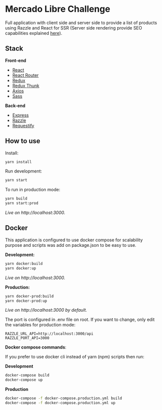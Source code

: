 # Mercado Libre Challenge

Full application with client side and server side to provide a list of products using Razzle and React for SSR (Server side rendering provide SEO capabilities explained [here](https://medium.com/walmartlabs/the-benefits-of-server-side-rendering-over-client-side-rendering-5d07ff2cefe8)).


## Stack


**Front-end**

- [React](https://facebook.github.io/react/)
- [React Router](https://reacttraining.com/react-router/)
- [Redux](http://redux.js.org/)
- [Redux Thunk](https://github.com/gaearon/redux-thunk)
- [Axios](https://github.com/mzabriskie/axios)
- [Sass](http://sass-lang.com/)

**Back-end**

- [Express](http://expressjs.com/pt-br/)
- [Razzle](https://github.com/jaredpalmer/razzle)
- [Requestify](http://ranm8.github.io/requestify/)

## How to use

Install:

```bash
yarn install
```

Run development:

```bash
yarn start
```

To run in production mode:

```bash
yarn build
yarn start:prod
```

*Live on http://localhost:3000.*

## Docker

This application is configured to use docker compose for scalability purpose and scripts was add on package.json to be easy to use.

**Development:**

```bash
yarn docker:build 
yarn docker:up
```
*Live on http://localhost:3000.*


**Production:**

```bash
yarn docker-prod:build 
yarn docker-prod:up
```
*Live on http://localhost:3000 by default.*

The port is configured in .env file on root.
If you want to change, only edit the variables for production mode:

```env
RAZZLE_URL_API=http://localhost:3000/api
RAZZLE_PORT_API=3000
```

**Docker compose commands**:

If you prefer to use docker cli instead of yarn (npm) scripts then run:

**Development**

```bash
docker-compose build
docker-compose up
```

**Production**

```bash
docker-compose -f docker-compose.production.yml build
docker-compose -f docker-compose.production.yml up
```
